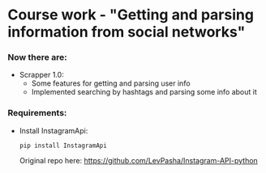 # Course work - "Getting and parsing information from social networks"
### Now there are:
* Scrapper 1.0:
   * Some features for getting and parsing user info
   * Implemented searching by hashtags and parsing some info about it 
### Requirements:
* Install InstagramApi:

   ```shell 
   pip install InstagramApi
   ```
   Original repo here: https://github.com/LevPasha/Instagram-API-python
   
